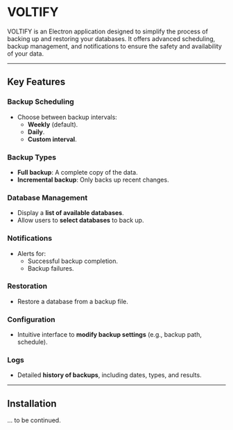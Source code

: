 # VOLTIFY

VOLTIFY is an Electron application designed to simplify the process of backing up and restoring your databases. It offers advanced scheduling, backup management, and notifications to ensure the safety and availability of your data.

---

## Key Features

### **Backup Scheduling**
- Choose between backup intervals:
  - **Weekly** (default).
  - **Daily**.
  - **Custom interval**.

### **Backup Types**
- **Full backup**: A complete copy of the data.
- **Incremental backup**: Only backs up recent changes.

### **Database Management**
- Display a **list of available databases**.
- Allow users to **select databases** to back up.

### **Notifications**
- Alerts for:
  - Successful backup completion.
  - Backup failures.

### **Restoration**
- Restore a database from a backup file.

### **Configuration**
- Intuitive interface to **modify backup settings** (e.g., backup path, schedule).

### **Logs**
- Detailed **history of backups**, including dates, types, and results.

---

## Installation

... to be continued.
